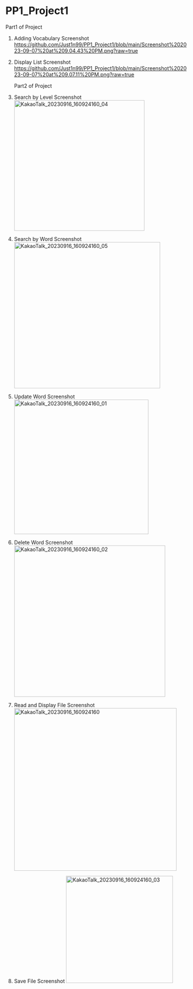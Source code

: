 # PP1_Project1

Part1 of Project
1.  Adding Vocabulary Screenshot
   https://github.com/Just1n99/PP1_Project1/blob/main/Screenshot%202023-09-07%20at%209.04.43%20PM.png?raw=true

2. Display List Screenshot
   https://github.com/Just1n99/PP1_Project1/blob/main/Screenshot%202023-09-07%20at%209.07.11%20PM.png?raw=true

   Part2 of Project
1. Search by Level Screenshot
   <img width="357" alt="KakaoTalk_20230916_160924160_04" src="https://github.com/Just1n99/PP1_Project1/assets/128456356/e8075488-aa78-479f-b66e-b0472d668107">

2. Search by Word Screenshot
   <img width="400" alt="KakaoTalk_20230916_160924160_05" src="https://github.com/Just1n99/PP1_Project1/assets/128456356/35e19268-d1c4-4b84-82ba-36dd3edb3d5c">

3. Update Word Screenshot
   <img width="368" alt="KakaoTalk_20230916_160924160_01" src="https://github.com/Just1n99/PP1_Project1/assets/128456356/70a10289-dbc4-49c2-9023-00781a915b22">

4. Delete Word Screenshot
   <img width="414" alt="KakaoTalk_20230916_160924160_02" src="https://github.com/Just1n99/PP1_Project1/assets/128456356/5a924828-cd55-4a95-8995-90ae83408b2c">

5. Read and Display File Screenshot
   <img width="445" alt="KakaoTalk_20230916_160924160" src="https://github.com/Just1n99/PP1_Project1/assets/128456356/60e5c038-5a8e-4f24-ad1f-5cc7198c14e1">

6. Save File Screenshot
   <img width="293" alt="KakaoTalk_20230916_160924160_03" src="https://github.com/Just1n99/PP1_Project1/assets/128456356/3371017d-0d92-4fa2-98a3-29ec1ee2ff63">




